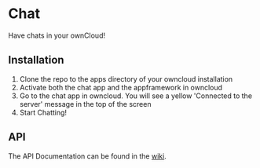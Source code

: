 Chat
====

Have chats in your ownCloud!

## Installation
1. Clone the repo to the apps directory of your owncloud installation
2. Activate both the chat app and the appframework in owncloud
3. Go to the chat app in owncloud. You will see a yellow 'Connected to the server' message in the top of the screen
4. Start Chatting!

## API
The API Documentation can be found in the [wiki](https://github.com/owncloud/chat/wiki/Api).

